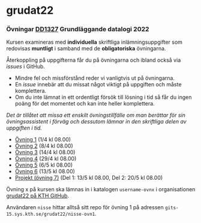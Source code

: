 # grudat22

### Övningar [DD1327](https://www.kth.se/social/course/DD1327/) Grundläggande datalogi 2022

Kursen examineras med **individuella** skriftliga inlämningsuppgifter
som redovisas **muntligt** i samband med de **obligatoriska** övningarna.

Återkoppling på uppgifterna får du på övningarna och ibland också via *issues* i GitHub.

- Mindre fel och missförstånd reder vi vanligtvis ut på övningarna.
- En *issue* innebär att du missat något viktigt på uppgiften och måste komplettera.
- Om du inte lämnat in ett ordentligt försök till lösning i tid så får du ingen poäng för det momentet
  och kan inte heller komplettera.
  
*Det är tillåtet att missa ett enskilt övningstillfälle om man berättar för sin övningsassistent i förväg och dessutom lämnar in den skriftliga delen av uppgiften i tid.*

- [Övning 1](https://github.com/yourbasic/grudat21/blob/master/ovn1.md) (1/4 kl 08.00)
- [Övning 2](https://github.com/yourbasic/grudat21/blob/master/ovn2.md) (8/4 kl 08.00)
- [Övning 3](https://github.com/yourbasic/grudat21/blob/master/ovn3.md)  (14/4 kl 08.00)
- [Övning 4](https://github.com/yourbasic/grudat21/blob/master/ovn4.md)  (29/4 kl 08.00)
- [Övning 5](https://github.com/yourbasic/grudat21/blob/master/ovn5.md)  (6/5 kl 08.00)
- [Övning 6](https://github.com/yourbasic/grudat21/blob/master/ovn6.md)  (13/5 kl 08.00)
- [Projekt (övning 7)](https://github.com/yourbasic/grudat21/blob/master/ovn7.md) (Del 1: 13/5 kl 08.00, Del 2: 20/5 kl 08.00)

Övning x på kursen ska lämnas in i katalogen
<code>username-ovnx</code> i organisationen [grudat22 på KTH GitHub](https://gits-15.sys.kth.se/grudat22).

Användaren `nisse` hittar alltså sitt repo för övning 1 på adressen
<code>gits-15.sys.kth.se/grudat22/nisse-ovn1</code>.
